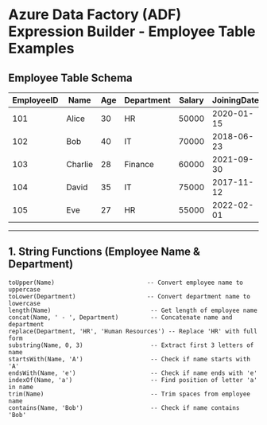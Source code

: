 # Azure Data Factory (ADF) Expression Builder - Employee Table Examples

## Employee Table Schema
| EmployeeID | Name    | Age | Department | Salary  | JoiningDate  |
|-----------|--------|----|------------|--------|-------------|
| 101       | Alice  | 30 | HR         | 50000  | 2020-01-15  |
| 102       | Bob    | 40 | IT         | 70000  | 2018-06-23  |
| 103       | Charlie| 28 | Finance    | 60000  | 2021-09-30  |
| 104       | David  | 35 | IT         | 75000  | 2017-11-12  |
| 105       | Eve    | 27 | HR         | 55000  | 2022-02-01  |

---

## 1. String Functions (Employee Name & Department)

```adf
toUpper(Name)                          -- Convert employee name to uppercase
toLower(Department)                    -- Convert department name to lowercase
length(Name)                            -- Get length of employee name
concat(Name, ' - ', Department)         -- Concatenate name and department
replace(Department, 'HR', 'Human Resources') -- Replace 'HR' with full form
substring(Name, 0, 3)                   -- Extract first 3 letters of name
startsWith(Name, 'A')                   -- Check if name starts with 'A'
endsWith(Name, 'e')                     -- Check if name ends with 'e'
indexOf(Name, 'a')                      -- Find position of letter 'a' in name
trim(Name)                              -- Trim spaces from employee name
contains(Name, 'Bob')                   -- Check if name contains 'Bob'
